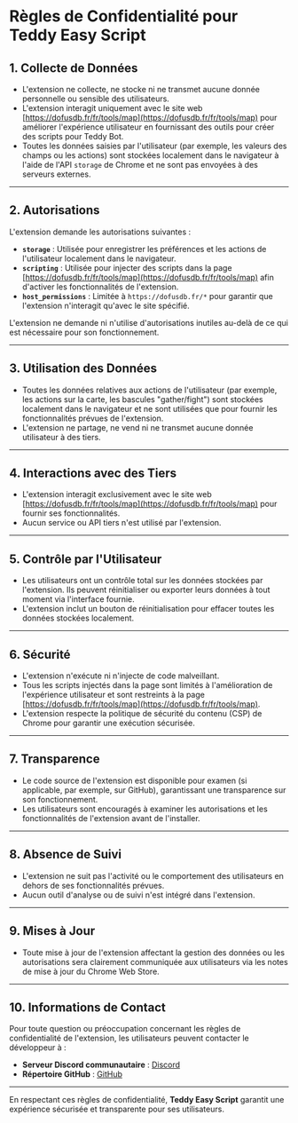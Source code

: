 # Règles de Confidentialité pour Teddy Easy Script

## 1. Collecte de Données
- L'extension ne collecte, ne stocke ni ne transmet aucune donnée personnelle ou sensible des utilisateurs.
- L'extension interagit uniquement avec le site web [https://dofusdb.fr/fr/tools/map](https://dofusdb.fr/fr/tools/map) pour améliorer l'expérience utilisateur en fournissant des outils pour créer des scripts pour Teddy Bot.
- Toutes les données saisies par l'utilisateur (par exemple, les valeurs des champs ou les actions) sont stockées localement dans le navigateur à l'aide de l'API `storage` de Chrome et ne sont pas envoyées à des serveurs externes.

---

## 2. Autorisations
L'extension demande les autorisations suivantes :
- **`storage`** : Utilisée pour enregistrer les préférences et les actions de l'utilisateur localement dans le navigateur.
- **`scripting`** : Utilisée pour injecter des scripts dans la page [https://dofusdb.fr/fr/tools/map](https://dofusdb.fr/fr/tools/map) afin d'activer les fonctionnalités de l'extension.
- **`host_permissions`** : Limitée à `https://dofusdb.fr/*` pour garantir que l'extension n'interagit qu'avec le site spécifié.

L'extension ne demande ni n'utilise d'autorisations inutiles au-delà de ce qui est nécessaire pour son fonctionnement.

---

## 3. Utilisation des Données
- Toutes les données relatives aux actions de l'utilisateur (par exemple, les actions sur la carte, les bascules "gather/fight") sont stockées localement dans le navigateur et ne sont utilisées que pour fournir les fonctionnalités prévues de l'extension.
- L'extension ne partage, ne vend ni ne transmet aucune donnée utilisateur à des tiers.

---

## 4. Interactions avec des Tiers
- L'extension interagit exclusivement avec le site web [https://dofusdb.fr/fr/tools/map](https://dofusdb.fr/fr/tools/map) pour fournir ses fonctionnalités.
- Aucun service ou API tiers n'est utilisé par l'extension.

---

## 5. Contrôle par l'Utilisateur
- Les utilisateurs ont un contrôle total sur les données stockées par l'extension. Ils peuvent réinitialiser ou exporter leurs données à tout moment via l'interface fournie.
- L'extension inclut un bouton de réinitialisation pour effacer toutes les données stockées localement.

---

## 6. Sécurité
- L'extension n'exécute ni n'injecte de code malveillant.
- Tous les scripts injectés dans la page sont limités à l'amélioration de l'expérience utilisateur et sont restreints à la page [https://dofusdb.fr/fr/tools/map](https://dofusdb.fr/fr/tools/map).
- L'extension respecte la politique de sécurité du contenu (CSP) de Chrome pour garantir une exécution sécurisée.

---

## 7. Transparence
- Le code source de l'extension est disponible pour examen (si applicable, par exemple, sur GitHub), garantissant une transparence sur son fonctionnement.
- Les utilisateurs sont encouragés à examiner les autorisations et les fonctionnalités de l'extension avant de l'installer.

---

## 8. Absence de Suivi
- L'extension ne suit pas l'activité ou le comportement des utilisateurs en dehors de ses fonctionnalités prévues.
- Aucun outil d'analyse ou de suivi n'est intégré dans l'extension.

---

## 9. Mises à Jour
- Toute mise à jour de l'extension affectant la gestion des données ou les autorisations sera clairement communiquée aux utilisateurs via les notes de mise à jour du Chrome Web Store.

---

## 10. Informations de Contact
Pour toute question ou préoccupation concernant les règles de confidentialité de l'extension, les utilisateurs peuvent contacter le développeur à :
- **Serveur Discord communautaire** : [Discord](https://discord.gg/CXYv6EEM)
- **Répertoire GitHub** : [GitHub](https://github.com/BoltKun5/teddy-bot)

---

En respectant ces règles de confidentialité, **Teddy Easy Script** garantit une expérience sécurisée et transparente pour ses utilisateurs.